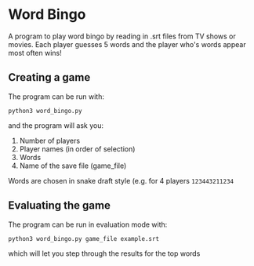 # Word Bingo

A program to play word bingo by reading in .srt files from TV shows or movies. Each player guesses 5 words and the player who's words appear most often wins!

## Creating a game

The program can be run with:

```
python3 word_bingo.py
```

and the program will ask you:

1. Number of players
2. Player names (in order of selection)
3. Words
4. Name of the save file (game_file)

Words are chosen in snake draft style (e.g. for 4 players `123443211234`

## Evaluating the game

The program can be run in evaluation mode with:

```
python3 word_bingo.py game_file example.srt
```

which will let you step through the results for the top words